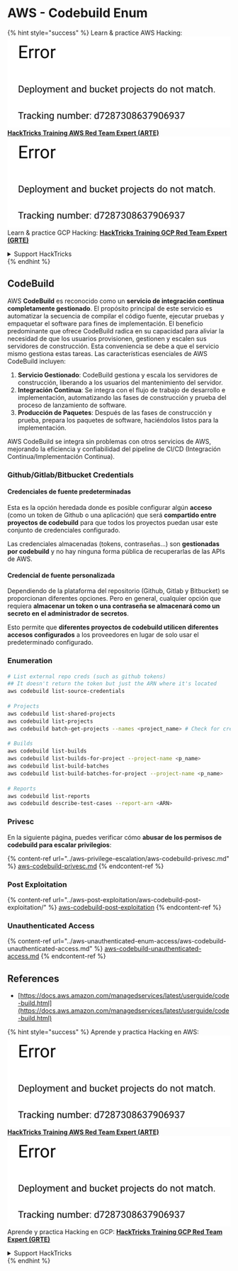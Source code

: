 # AWS - Codebuild Enum

{% hint style="success" %}
Learn & practice AWS Hacking:<img src="../../../.gitbook/assets/image (1) (1).png" alt="" data-size="line">[**HackTricks Training AWS Red Team Expert (ARTE)**](https://training.hacktricks.xyz/courses/arte)<img src="../../../.gitbook/assets/image (1) (1).png" alt="" data-size="line">\
Learn & practice GCP Hacking: <img src="../../../.gitbook/assets/image (2).png" alt="" data-size="line">[**HackTricks Training GCP Red Team Expert (GRTE)**<img src="../../../.gitbook/assets/image (2).png" alt="" data-size="line">](https://training.hacktricks.xyz/courses/grte)

<details>

<summary>Support HackTricks</summary>

* Check the [**subscription plans**](https://github.com/sponsors/carlospolop)!
* **Join the** 💬 [**Discord group**](https://discord.gg/hRep4RUj7f) or the [**telegram group**](https://t.me/peass) or **follow** us on **Twitter** 🐦 [**@hacktricks\_live**](https://twitter.com/hacktricks\_live)**.**
* **Share hacking tricks by submitting PRs to the** [**HackTricks**](https://github.com/carlospolop/hacktricks) and [**HackTricks Cloud**](https://github.com/carlospolop/hacktricks-cloud) github repos.

</details>
{% endhint %}

## CodeBuild

AWS **CodeBuild** es reconocido como un **servicio de integración continua completamente gestionado**. El propósito principal de este servicio es automatizar la secuencia de compilar el código fuente, ejecutar pruebas y empaquetar el software para fines de implementación. El beneficio predominante que ofrece CodeBuild radica en su capacidad para aliviar la necesidad de que los usuarios provisionen, gestionen y escalen sus servidores de construcción. Esta conveniencia se debe a que el servicio mismo gestiona estas tareas. Las características esenciales de AWS CodeBuild incluyen:

1. **Servicio Gestionado**: CodeBuild gestiona y escala los servidores de construcción, liberando a los usuarios del mantenimiento del servidor.
2. **Integración Continua**: Se integra con el flujo de trabajo de desarrollo e implementación, automatizando las fases de construcción y prueba del proceso de lanzamiento de software.
3. **Producción de Paquetes**: Después de las fases de construcción y prueba, prepara los paquetes de software, haciéndolos listos para la implementación.

AWS CodeBuild se integra sin problemas con otros servicios de AWS, mejorando la eficiencia y confiabilidad del pipeline de CI/CD (Integración Continua/Implementación Continua).

### **Github/Gitlab/Bitbucket Credentials**

#### **Credenciales de fuente predeterminadas**

Esta es la opción heredada donde es posible configurar algún **acceso** (como un token de Github o una aplicación) que será **compartido entre proyectos de codebuild** para que todos los proyectos puedan usar este conjunto de credenciales configurado.

Las credenciales almacenadas (tokens, contraseñas...) son **gestionadas por codebuild** y no hay ninguna forma pública de recuperarlas de las APIs de AWS.

#### Credencial de fuente personalizada

Dependiendo de la plataforma del repositorio (Github, Gitlab y Bitbucket) se proporcionan diferentes opciones. Pero en general, cualquier opción que requiera **almacenar un token o una contraseña se almacenará como un secreto en el administrador de secretos**.

Esto permite que **diferentes proyectos de codebuild utilicen diferentes accesos configurados** a los proveedores en lugar de solo usar el predeterminado configurado.

### Enumeration
```bash
# List external repo creds (such as github tokens)
## It doesn't return the token but just the ARN where it's located
aws codebuild list-source-credentials

# Projects
aws codebuild list-shared-projects
aws codebuild list-projects
aws codebuild batch-get-projects --names <project_name> # Check for creds in env vars

# Builds
aws codebuild list-builds
aws codebuild list-builds-for-project --project-name <p_name>
aws codebuild list-build-batches
aws codebuild list-build-batches-for-project --project-name <p_name>

# Reports
aws codebuild list-reports
aws codebuild describe-test-cases --report-arn <ARN>
```
### Privesc

En la siguiente página, puedes verificar cómo **abusar de los permisos de codebuild para escalar privilegios**:

{% content-ref url="../aws-privilege-escalation/aws-codebuild-privesc.md" %}
[aws-codebuild-privesc.md](../aws-privilege-escalation/aws-codebuild-privesc.md)
{% endcontent-ref %}

### Post Exploitation

{% content-ref url="../aws-post-exploitation/aws-codebuild-post-exploitation/" %}
[aws-codebuild-post-exploitation](../aws-post-exploitation/aws-codebuild-post-exploitation/)
{% endcontent-ref %}

### Unauthenticated Access

{% content-ref url="../aws-unauthenticated-enum-access/aws-codebuild-unauthenticated-access.md" %}
[aws-codebuild-unauthenticated-access.md](../aws-unauthenticated-enum-access/aws-codebuild-unauthenticated-access.md)
{% endcontent-ref %}

## References

* [https://docs.aws.amazon.com/managedservices/latest/userguide/code-build.html](https://docs.aws.amazon.com/managedservices/latest/userguide/code-build.html)

{% hint style="success" %}
Aprende y practica Hacking en AWS:<img src="../../../.gitbook/assets/image (1) (1).png" alt="" data-size="line">[**HackTricks Training AWS Red Team Expert (ARTE)**](https://training.hacktricks.xyz/courses/arte)<img src="../../../.gitbook/assets/image (1) (1).png" alt="" data-size="line">\
Aprende y practica Hacking en GCP: <img src="../../../.gitbook/assets/image (2).png" alt="" data-size="line">[**HackTricks Training GCP Red Team Expert (GRTE)**<img src="../../../.gitbook/assets/image (2).png" alt="" data-size="line">](https://training.hacktricks.xyz/courses/grte)

<details>

<summary>Support HackTricks</summary>

* Revisa los [**planes de suscripción**](https://github.com/sponsors/carlospolop)!
* **Únete al** 💬 [**grupo de Discord**](https://discord.gg/hRep4RUj7f) o al [**grupo de telegram**](https://t.me/peass) o **síguenos** en **Twitter** 🐦 [**@hacktricks\_live**](https://twitter.com/hacktricks\_live)**.**
* **Comparte trucos de hacking enviando PRs a los** [**HackTricks**](https://github.com/carlospolop/hacktricks) y [**HackTricks Cloud**](https://github.com/carlospolop/hacktricks-cloud) repositorios de github.

</details>
{% endhint %}
